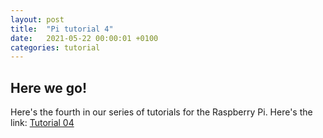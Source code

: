 ```yaml
---
layout: post
title:  "Pi tutorial 4"
date:   2021-05-22 00:00:01 +0100
categories: tutorial
---
```


## Here we go!

Here's the fourth in our series of tutorials for the Raspberry Pi.  Here's the link: [Tutorial 04](/pdfs/pi-sheet-04.pdf)

